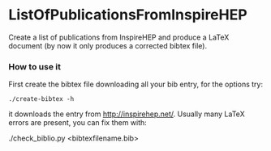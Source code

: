 # ListOfPublicationsFromInspireHEP
Create a list of publications from InspireHEP and produce a LaTeX document (by now it only produces a corrected bibtex file).

### How to use it
First create the bibtex file downloading all your bib entry, for the options try:

    ./create-bibtex -h

it downloads the entry from http://inspirehep.net/. Usually many LaTeX errors are present, you can fix them with:

   ./check_biblio.py <bibtexfilename.bib>


